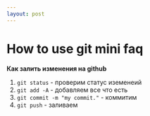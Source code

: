 ```yaml
---
layout: post
---
```


# How to use git mini faq

**Как залить изменения на github**

1. ```git status``` - проверим статус иземенеий
2. ```git add -A``` - добавляем все что есть
3. ```git commit -m "my commit."``` - коммитим
4. ```git push``` - заливаем